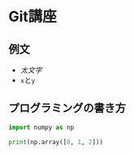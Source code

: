 # Git講座

## 例文
- *太文字*
- `x`と`y`

## プログラミングの書き方
```python
import numpy as np

print(np.array([0, 1, 2]))
```